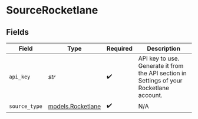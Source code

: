 # SourceRocketlane


## Fields

| Field                                                                                    | Type                                                                                     | Required                                                                                 | Description                                                                              |
| ---------------------------------------------------------------------------------------- | ---------------------------------------------------------------------------------------- | ---------------------------------------------------------------------------------------- | ---------------------------------------------------------------------------------------- |
| `api_key`                                                                                | *str*                                                                                    | :heavy_check_mark:                                                                       | API key to use. Generate it from the API section in Settings of your Rocketlane account. |
| `source_type`                                                                            | [models.Rocketlane](../models/rocketlane.md)                                             | :heavy_check_mark:                                                                       | N/A                                                                                      |